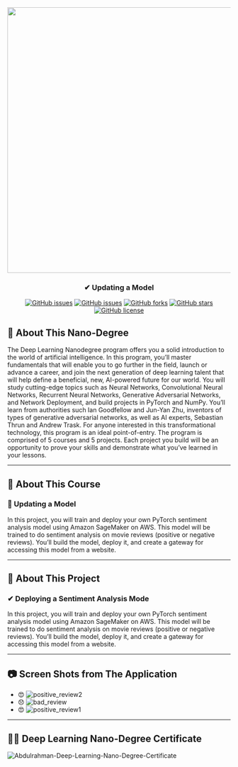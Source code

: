 <div align="center">
 
<img width="600px" src="https://www.udacity.com/www-proxy/contentful/assets/2y9b3o528xhq/6O58LR2xUDUV0eLZcCVSRA/253842b5c9c794e788706211ca4d6cdc/image-syllabus-01.jpg">

</div>

<h3 align="center">✔ Updating a Model</h3>
<div align="center">

[![GitHub issues](https://img.shields.io/github/contributors/Abdulrahman-Khalid/sagemaker-sentiment-analysis-movie-review-deployment)](https://github.com/Abdulrahman-Khalid/sagemaker-sentiment-analysis-movie-review-deployment/contributors)
[![GitHub issues](https://img.shields.io/github/issues/Abdulrahman-Khalid/sagemaker-sentiment-analysis-movie-review-deployment)](https://github.com/Abdulrahman-Khalid/sagemaker-sentiment-analysis-movie-review-deployment/issues)
[![GitHub forks](https://img.shields.io/github/forks/Abdulrahman-Khalid/sagemaker-sentiment-analysis-movie-review-deployment)](https://github.com/Abdulrahman-Khalid/sagemaker-sentiment-analysis-movie-review-deployment/network)
[![GitHub stars](https://img.shields.io/github/stars/Abdulrahman-Khalid/sagemaker-sentiment-analysis-movie-review-deployment)](https://github.com/Abdulrahman-Khalid/sagemaker-sentiment-analysis-movie-review-deployment/stargazers)
[![GitHub license](https://img.shields.io/github/license/Abdulrahman-Khalid/sagemaker-sentiment-analysis-movie-review-deployment)](https://github.com/Abdulrahman-Khalid/sagemaker-sentiment-analysis-movie-review-deployment/blob/master/LICENSE)

</div>

## 📝 About This Nano-Degree

The Deep Learning Nanodegree program offers you a solid introduction to the world of artificial intelligence. In this program, you’ll master fundamentals that will enable you to go further in the field, launch or advance a career, and join the next generation of deep learning talent that will help define a beneficial, new, AI-powered future for our world. You will study cutting-edge topics such as Neural Networks, Convolutional Neural Networks, Recurrent Neural Networks, Generative Adversarial Networks, and Network Deployment, and build projects in PyTorch and NumPy. You’ll learn from authorities such Ian Goodfellow and Jun-Yan Zhu, inventors of types of generative adversarial networks, as well as AI experts, Sebastian Thrun and Andrew Trask. For anyone interested in this transformational technology, this program is an ideal point-of-entry. The program is comprised of 5 courses and 5 projects. Each project you build will be an opportunity to prove your skills and demonstrate what you’ve learned in your lessons.

-----------------------------------------------------------------------------------------------------------------------
## 📝 About This Course
### 🌟 Updating a Model

In this project, you will train and deploy your own PyTorch sentiment analysis model using Amazon
SageMaker on AWS. This model will be trained to do sentiment analysis on movie reviews (positive or
negative reviews). You’ll build the model, deploy it, and create a gateway for accessing this model from a
website.

-----------------------------------------------------------------------------------------------------------------------------
## 📝 About This Project
### ✔ Deploying a Sentiment Analysis Mode

In this project, you will train and deploy your own PyTorch
sentiment analysis model using Amazon SageMaker on AWS. This
model will be trained to do sentiment analysis on movie reviews
(positive or negative reviews). You’ll build the model, deploy it, and
create a gateway for accessing this model from a website.

-----------------------------------------------------------------------------------------------------------------------
## :camera: Screen Shots from The Application

- :heart_eyes: ![positive_review2](https://user-images.githubusercontent.com/35617547/82742971-cd026c80-9d64-11ea-8457-e3c4b005344a.png)
- :disappointed: ![bad_review](https://user-images.githubusercontent.com/35617547/82742935-4cdc0700-9d64-11ea-9eb1-763b53b7b609.png)
- :heart_eyes: ![positive_review1](https://user-images.githubusercontent.com/35617547/82742969-ca077c00-9d64-11ea-8991-e728bdf6e523.png)
-----------------------------------------------------------------------------------------------------------------------
## 🎉🎈 Deep Learning Nano-Degree Certificate

![Abdulrahman-Deep-Learning-Nano-Degree-Certificate](https://s3-us-west-2.amazonaws.com/udacity-printer/production/certificates/40f48cb6-ea3e-40e5-964f-4bd0aef1e9d6.svg)

